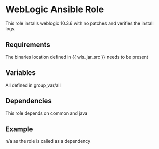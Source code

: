 # WebLogic Ansible Role

This role installs weblogic 10.3.6 with no patches and verifies the install logs.

## Requirements

The binaries location defined in {{ wls_jar_src }} needs to be present


## Variables

All defined in group_var/all

## Dependencies

This role depends on common and java

## Example

n/a as the role is called as a dependency
